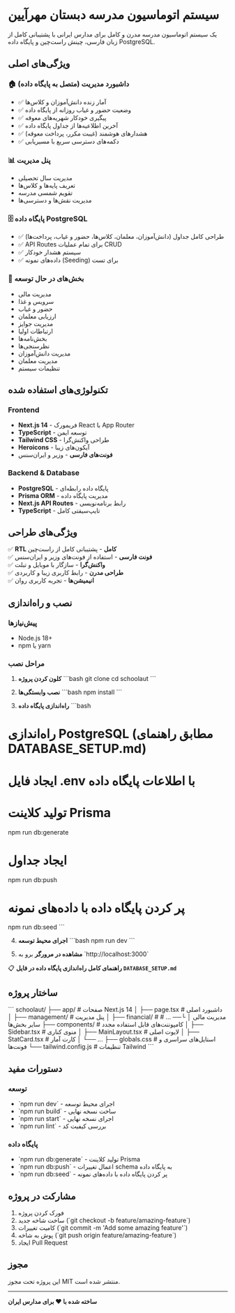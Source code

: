 # سیستم اتوماسیون مدرسه دبستان مهرآیین

یک سیستم اتوماسیون مدرسه مدرن و کامل برای مدارس ایرانی با پشتیبانی کامل از زبان فارسی، چینش راست‌چین و پایگاه داده PostgreSQL.

## ویژگی‌های اصلی

### 🏠 داشبورد مدیریت (متصل به پایگاه داده)
- ✅ آمار زنده دانش‌آموزان و کلاس‌ها
- ✅ وضعیت حضور و غیاب روزانه از پایگاه داده
- ✅ پیگیری خودکار شهریه‌های معوقه
- ✅ آخرین اطلاعیه‌ها از جداول پایگاه داده
- ✅ هشدارهای هوشمند (غیبت مکرر، پرداخت معوقه)
- ✅ دکمه‌های دسترسی سریع با مسیریابی

### 📊 پنل مدیریت
- مدیریت سال تحصیلی
- تعریف پایه‌ها و کلاس‌ها
- تقویم شمسی مدرسه
- مدیریت نقش‌ها و دسترسی‌ها

### 🗄️ پایگاه داده PostgreSQL
- ✅ طراحی کامل جداول (دانش‌آموزان، معلمان، کلاس‌ها، حضور و غیاب، پرداخت‌ها)
- ✅ API Routes برای تمام عملیات CRUD
- ✅ سیستم هشدار خودکار
- ✅ داده‌های نمونه (Seeding) برای تست

### 🎯 بخش‌های در حال توسعه
- مدیریت مالی
- سرویس و غذا
- حضور و غیاب
- ارزیابی معلمان
- مدیریت جوایز
- ارتباطات اولیا
- بخش‌نامه‌ها
- نظرسنجی‌ها
- مدیریت دانش‌آموزان
- مدیریت معلمان
- تنظیمات سیستم

## تکنولوژی‌های استفاده شده

### Frontend
- **Next.js 14** - فریمورک React با App Router
- **TypeScript** - توسعه ایمن
- **Tailwind CSS** - طراحی واکنش‌گرا
- **Heroicons** - آیکون‌های زیبا
- **فونت‌های فارسی** - وزیر و ایران‌سنس

### Backend & Database
- **PostgreSQL** - پایگاه داده رابطه‌ای
- **Prisma ORM** - مدیریت پایگاه داده
- **Next.js API Routes** - رابط برنامه‌نویسی
- **TypeScript** - تایپ‌سیفتی کامل

## ویژگی‌های طراحی

✅ **RTL کامل** - پشتیبانی کامل از راست‌چین  
✅ **فونت فارسی** - استفاده از فونت‌های وزیر و ایران‌سنس  
✅ **واکنش‌گرا** - سازگار با موبایل و تبلت  
✅ **طراحی مدرن** - رابط کاربری زیبا و کاربردی  
✅ **انیمیشن‌ها** - تجربه کاربری روان  

## نصب و راه‌اندازی

### پیش‌نیازها
- Node.js 18+ 
- npm یا yarn

### مراحل نصب

1. **کلون کردن پروژه**
\`\`\`bash
git clone <repository-url>
cd schoolaut
\`\`\`

2. **نصب وابستگی‌ها**
\`\`\`bash
npm install
\`\`\`

3. **راه‌اندازی پایگاه داده**
\`\`\`bash
# راه‌اندازی PostgreSQL (مطابق راهنمای DATABASE_SETUP.md)
# ایجاد فایل .env با اطلاعات پایگاه داده

# تولید کلاینت Prisma
npm run db:generate

# ایجاد جداول
npm run db:push

# پر کردن پایگاه داده با داده‌های نمونه
npm run db:seed
\`\`\`

4. **اجرای محیط توسعه**
\`\`\`bash
npm run dev
\`\`\`

5. **مشاهده در مرورگر**
برو به \`http://localhost:3000\`

📋 **راهنمای کامل راه‌اندازی پایگاه داده در فایل `DATABASE_SETUP.md`**

## ساختار پروژه

\`\`\`
schoolaut/
├── app/                    # صفحات Next.js 14
│   ├── page.tsx           # داشبورد اصلی
│   ├── management/        # پنل مدیریت
│   ├── financial/         # مدیریت مالی
│   └── ...               # سایر بخش‌ها
├── components/            # کامپوننت‌های قابل استفاده مجدد
│   ├── Sidebar.tsx       # منوی کناری
│   ├── MainLayout.tsx    # لایوت اصلی
│   ├── StatCard.tsx      # کارت آمار
│   └── ...
├── globals.css           # استایل‌های سراسری و فونت‌ها
└── tailwind.config.js    # تنظیمات Tailwind
\`\`\`

## دستورات مفید

### توسعه
- \`npm run dev\` - اجرای محیط توسعه
- \`npm run build\` - ساخت نسخه نهایی
- \`npm run start\` - اجرای نسخه نهایی
- \`npm run lint\` - بررسی کیفیت کد

### پایگاه داده
- \`npm run db:generate\` - تولید کلاینت Prisma
- \`npm run db:push\` - اعمال تغییرات schema به پایگاه داده
- \`npm run db:seed\` - پر کردن پایگاه داده با داده‌های نمونه

## مشارکت در پروژه

1. فورک کردن پروژه
2. ساخت شاخه جدید (\`git checkout -b feature/amazing-feature\`)
3. کامیت تغییرات (\`git commit -m 'Add some amazing feature'\`)
4. پوش به شاخه (\`git push origin feature/amazing-feature\`)
5. ایجاد Pull Request

## مجوز

این پروژه تحت مجوز MIT منتشر شده است.

---

**ساخته شده با ❤️ برای مدارس ایران**